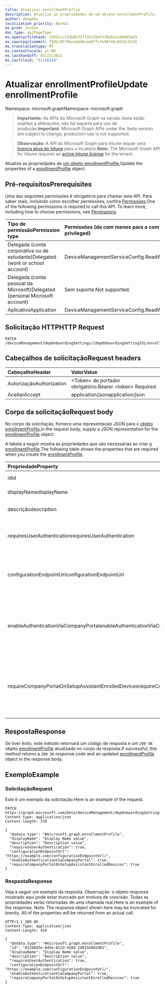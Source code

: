 ```yaml
---
title: Atualizar enrollmentProfile
description: Atualize as propriedades de um objeto enrollmentProfile.
author: dougeby
localization_priority: Normal
ms.prod: intune
doc_type: apiPageType
ms.openlocfilehash: 53031ccf2db85727f35cf8ef376682a1944d3a29
ms.sourcegitcommit: f592c9ff96ceeb40caa67fcfe90fe6c8525cb7d2
ms.translationtype: MT
ms.contentlocale: pt-BR
ms.lasthandoff: 03/23/2021
ms.locfileid: "51126224"
---
```

# <a name="update-enrollmentprofile"></a><span data-ttu-id="1b5ae-103">Atualizar enrollmentProfile</span><span class="sxs-lookup"><span data-stu-id="1b5ae-103">Update enrollmentProfile</span></span>

<span data-ttu-id="1b5ae-104">Namespace: microsoft.graph</span><span class="sxs-lookup"><span data-stu-id="1b5ae-104">Namespace: microsoft.graph</span></span>

> <span data-ttu-id="1b5ae-105">**Importante:** As APIs do Microsoft Graph na versão /beta estão sujeitas a alterações; não há suporte para uso de produção.</span><span class="sxs-lookup"><span data-stu-id="1b5ae-105">**Important:** Microsoft Graph APIs under the /beta version are subject to change; production use is not supported.</span></span>

> <span data-ttu-id="1b5ae-106">**Observação:** A API do Microsoft Graph para Intune requer uma [licença ativa do Intune](https://go.microsoft.com/fwlink/?linkid=839381) para o locatário.</span><span class="sxs-lookup"><span data-stu-id="1b5ae-106">**Note:** The Microsoft Graph API for Intune requires an [active Intune license](https://go.microsoft.com/fwlink/?linkid=839381) for the tenant.</span></span>

<span data-ttu-id="1b5ae-107">Atualize as propriedades de [um objeto enrollmentProfile.](../resources/intune-enrollment-enrollmentprofile.md)</span><span class="sxs-lookup"><span data-stu-id="1b5ae-107">Update the properties of a [enrollmentProfile](../resources/intune-enrollment-enrollmentprofile.md) object.</span></span>

## <a name="prerequisites"></a><span data-ttu-id="1b5ae-108">Pré-requisitos</span><span class="sxs-lookup"><span data-stu-id="1b5ae-108">Prerequisites</span></span>
<span data-ttu-id="1b5ae-p101">Uma das seguintes permissões é obrigatória para chamar esta API. Para saber mais, incluindo como escolher permissões, confira [Permissões](/graph/permissions-reference).</span><span class="sxs-lookup"><span data-stu-id="1b5ae-p101">One of the following permissions is required to call this API. To learn more, including how to choose permissions, see [Permissions](/graph/permissions-reference).</span></span>

|<span data-ttu-id="1b5ae-111">Tipo de permissão</span><span class="sxs-lookup"><span data-stu-id="1b5ae-111">Permission type</span></span>|<span data-ttu-id="1b5ae-112">Permissões (da com menos para a com mais privilégios)</span><span class="sxs-lookup"><span data-stu-id="1b5ae-112">Permissions (from least to most privileged)</span></span>|
|:---|:---|
|<span data-ttu-id="1b5ae-113">Delegada (conta corporativa ou de estudante)</span><span class="sxs-lookup"><span data-stu-id="1b5ae-113">Delegated (work or school account)</span></span>|<span data-ttu-id="1b5ae-114">DeviceManagementServiceConfig.ReadWrite.All</span><span class="sxs-lookup"><span data-stu-id="1b5ae-114">DeviceManagementServiceConfig.ReadWrite.All</span></span>|
|<span data-ttu-id="1b5ae-115">Delegada (conta pessoal da Microsoft)</span><span class="sxs-lookup"><span data-stu-id="1b5ae-115">Delegated (personal Microsoft account)</span></span>|<span data-ttu-id="1b5ae-116">Sem suporte.</span><span class="sxs-lookup"><span data-stu-id="1b5ae-116">Not supported.</span></span>|
|<span data-ttu-id="1b5ae-117">Aplicativo</span><span class="sxs-lookup"><span data-stu-id="1b5ae-117">Application</span></span>|<span data-ttu-id="1b5ae-118">DeviceManagementServiceConfig.ReadWrite.All</span><span class="sxs-lookup"><span data-stu-id="1b5ae-118">DeviceManagementServiceConfig.ReadWrite.All</span></span>|

## <a name="http-request"></a><span data-ttu-id="1b5ae-119">Solicitação HTTP</span><span class="sxs-lookup"><span data-stu-id="1b5ae-119">HTTP Request</span></span>
<!-- {
  "blockType": "ignored"
}
-->
``` http
PATCH /deviceManagement/depOnboardingSettings/{depOnboardingSettingId}/enrollmentProfiles/{enrollmentProfileId}
```

## <a name="request-headers"></a><span data-ttu-id="1b5ae-120">Cabeçalhos de solicitação</span><span class="sxs-lookup"><span data-stu-id="1b5ae-120">Request headers</span></span>
|<span data-ttu-id="1b5ae-121">Cabeçalho</span><span class="sxs-lookup"><span data-stu-id="1b5ae-121">Header</span></span>|<span data-ttu-id="1b5ae-122">Valor</span><span class="sxs-lookup"><span data-stu-id="1b5ae-122">Value</span></span>|
|:---|:---|
|<span data-ttu-id="1b5ae-123">Autorização</span><span class="sxs-lookup"><span data-stu-id="1b5ae-123">Authorization</span></span>|<span data-ttu-id="1b5ae-124">&lt;Token&gt; de portador obrigatório.</span><span class="sxs-lookup"><span data-stu-id="1b5ae-124">Bearer &lt;token&gt; Required.</span></span>|
|<span data-ttu-id="1b5ae-125">Aceitar</span><span class="sxs-lookup"><span data-stu-id="1b5ae-125">Accept</span></span>|<span data-ttu-id="1b5ae-126">application/json</span><span class="sxs-lookup"><span data-stu-id="1b5ae-126">application/json</span></span>|

## <a name="request-body"></a><span data-ttu-id="1b5ae-127">Corpo da solicitação</span><span class="sxs-lookup"><span data-stu-id="1b5ae-127">Request body</span></span>
<span data-ttu-id="1b5ae-128">No corpo da solicitação, fornece uma representação JSON para o [objeto enrollmentProfile.](../resources/intune-enrollment-enrollmentprofile.md)</span><span class="sxs-lookup"><span data-stu-id="1b5ae-128">In the request body, supply a JSON representation for the [enrollmentProfile](../resources/intune-enrollment-enrollmentprofile.md) object.</span></span>

<span data-ttu-id="1b5ae-129">A tabela a seguir mostra as propriedades que são necessárias ao criar [o enrollmentProfile](../resources/intune-enrollment-enrollmentprofile.md).</span><span class="sxs-lookup"><span data-stu-id="1b5ae-129">The following table shows the properties that are required when you create the [enrollmentProfile](../resources/intune-enrollment-enrollmentprofile.md).</span></span>

|<span data-ttu-id="1b5ae-130">Propriedade</span><span class="sxs-lookup"><span data-stu-id="1b5ae-130">Property</span></span>|<span data-ttu-id="1b5ae-131">Tipo</span><span class="sxs-lookup"><span data-stu-id="1b5ae-131">Type</span></span>|<span data-ttu-id="1b5ae-132">Descrição</span><span class="sxs-lookup"><span data-stu-id="1b5ae-132">Description</span></span>|
|:---|:---|:---|
|<span data-ttu-id="1b5ae-133">id</span><span class="sxs-lookup"><span data-stu-id="1b5ae-133">id</span></span>|<span data-ttu-id="1b5ae-134">Cadeia de caracteres</span><span class="sxs-lookup"><span data-stu-id="1b5ae-134">String</span></span>|<span data-ttu-id="1b5ae-135">O GUID do objeto.</span><span class="sxs-lookup"><span data-stu-id="1b5ae-135">The GUID for the object</span></span>|
|<span data-ttu-id="1b5ae-136">displayName</span><span class="sxs-lookup"><span data-stu-id="1b5ae-136">displayName</span></span>|<span data-ttu-id="1b5ae-137">Cadeia de caracteres</span><span class="sxs-lookup"><span data-stu-id="1b5ae-137">String</span></span>|<span data-ttu-id="1b5ae-138">Nome do perfil</span><span class="sxs-lookup"><span data-stu-id="1b5ae-138">Name of the profile</span></span>|
|<span data-ttu-id="1b5ae-139">descrição</span><span class="sxs-lookup"><span data-stu-id="1b5ae-139">description</span></span>|<span data-ttu-id="1b5ae-140">Cadeia de caracteres</span><span class="sxs-lookup"><span data-stu-id="1b5ae-140">String</span></span>|<span data-ttu-id="1b5ae-141">Descrição do perfil</span><span class="sxs-lookup"><span data-stu-id="1b5ae-141">Description of the profile</span></span>|
|<span data-ttu-id="1b5ae-142">requiresUserAuthentication</span><span class="sxs-lookup"><span data-stu-id="1b5ae-142">requiresUserAuthentication</span></span>|<span data-ttu-id="1b5ae-143">Booleano</span><span class="sxs-lookup"><span data-stu-id="1b5ae-143">Boolean</span></span>|<span data-ttu-id="1b5ae-144">Indica se o perfil requer autenticação do usuário</span><span class="sxs-lookup"><span data-stu-id="1b5ae-144">Indicates if the profile requires user authentication</span></span>|
|<span data-ttu-id="1b5ae-145">configurationEndpointUrl</span><span class="sxs-lookup"><span data-stu-id="1b5ae-145">configurationEndpointUrl</span></span>|<span data-ttu-id="1b5ae-146">Cadeia de caracteres</span><span class="sxs-lookup"><span data-stu-id="1b5ae-146">String</span></span>|<span data-ttu-id="1b5ae-147">URL do ponto de extremidade de configuração a ser usada para Registro</span><span class="sxs-lookup"><span data-stu-id="1b5ae-147">Configuration endpoint url to use for Enrollment</span></span>|
|<span data-ttu-id="1b5ae-148">enableAuthenticationViaCompanyPortal</span><span class="sxs-lookup"><span data-stu-id="1b5ae-148">enableAuthenticationViaCompanyPortal</span></span>|<span data-ttu-id="1b5ae-149">Booleano</span><span class="sxs-lookup"><span data-stu-id="1b5ae-149">Boolean</span></span>|<span data-ttu-id="1b5ae-150">Indica a autenticação com o Assistente de Instalação da Apple em vez do Portal da Empresa.</span><span class="sxs-lookup"><span data-stu-id="1b5ae-150">Indicates to authenticate with Apple Setup Assistant instead of Company Portal.</span></span>|
|<span data-ttu-id="1b5ae-151">requireCompanyPortalOnSetupAssistantEnrolledDevices</span><span class="sxs-lookup"><span data-stu-id="1b5ae-151">requireCompanyPortalOnSetupAssistantEnrolledDevices</span></span>|<span data-ttu-id="1b5ae-152">Booleano</span><span class="sxs-lookup"><span data-stu-id="1b5ae-152">Boolean</span></span>|<span data-ttu-id="1b5ae-153">Indica que o Portal da Empresa é necessário em dispositivos inscritos pelo assistente de instalação</span><span class="sxs-lookup"><span data-stu-id="1b5ae-153">Indicates that Company Portal is required on setup assistant enrolled devices</span></span>|



## <a name="response"></a><span data-ttu-id="1b5ae-154">Resposta</span><span class="sxs-lookup"><span data-stu-id="1b5ae-154">Response</span></span>
<span data-ttu-id="1b5ae-155">Se tiver êxito, este método retornará um código de resposta e um `200 OK` objeto [enrollmentProfile](../resources/intune-enrollment-enrollmentprofile.md) atualizado no corpo da resposta.</span><span class="sxs-lookup"><span data-stu-id="1b5ae-155">If successful, this method returns a `200 OK` response code and an updated [enrollmentProfile](../resources/intune-enrollment-enrollmentprofile.md) object in the response body.</span></span>

## <a name="example"></a><span data-ttu-id="1b5ae-156">Exemplo</span><span class="sxs-lookup"><span data-stu-id="1b5ae-156">Example</span></span>

### <a name="request"></a><span data-ttu-id="1b5ae-157">Solicitação</span><span class="sxs-lookup"><span data-stu-id="1b5ae-157">Request</span></span>
<span data-ttu-id="1b5ae-158">Este é um exemplo da solicitação.</span><span class="sxs-lookup"><span data-stu-id="1b5ae-158">Here is an example of the request.</span></span>
``` http
PATCH https://graph.microsoft.com/beta/deviceManagement/depOnboardingSettings/{depOnboardingSettingId}/enrollmentProfiles/{enrollmentProfileId}
Content-type: application/json
Content-length: 370

{
  "@odata.type": "#microsoft.graph.enrollmentProfile",
  "displayName": "Display Name value",
  "description": "Description value",
  "requiresUserAuthentication": true,
  "configurationEndpointUrl": "https://example.com/configurationEndpointUrl/",
  "enableAuthenticationViaCompanyPortal": true,
  "requireCompanyPortalOnSetupAssistantEnrolledDevices": true
}
```

### <a name="response"></a><span data-ttu-id="1b5ae-159">Resposta</span><span class="sxs-lookup"><span data-stu-id="1b5ae-159">Response</span></span>
<span data-ttu-id="1b5ae-p102">Veja a seguir um exemplo da resposta. Observação: o objeto response mostrado aqui pode estar truncado por motivos de concisão. Todas as propriedades serão retornadas de uma chamada real.</span><span class="sxs-lookup"><span data-stu-id="1b5ae-p102">Here is an example of the response. Note: The response object shown here may be truncated for brevity. All of the properties will be returned from an actual call.</span></span>
``` http
HTTP/1.1 200 OK
Content-Type: application/json
Content-Length: 419

{
  "@odata.type": "#microsoft.graph.enrollmentProfile",
  "id": "012d8d5e-8d5e-012d-5e8d-2d015e8d2d01",
  "displayName": "Display Name value",
  "description": "Description value",
  "requiresUserAuthentication": true,
  "configurationEndpointUrl": "https://example.com/configurationEndpointUrl/",
  "enableAuthenticationViaCompanyPortal": true,
  "requireCompanyPortalOnSetupAssistantEnrolledDevices": true
}
```




